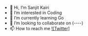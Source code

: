- 👋 Hi, I’m Sanjit Kairi
- 👀 I’m interested in Coding
- 🌱 I’m currently learning Go
- 💞️ I’m looking to collaborate on (----)
- 📫 How to reach me [![Twitter]](https://twitter.com/@sanjitkoiri1)

<!---
sanjit91/sanjit91 is a ✨ special ✨ repository because its `README.md` (this file) appears on your GitHub profile.
You can click the Preview link to take a look at your changes.
--->
